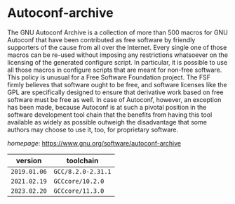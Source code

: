 # Autoconf-archive

The GNU Autoconf Archive is a collection of more than 500 macros for GNU Autoconf  that have been contributed as free software by friendly supporters of the cause from  all over the Internet. Every single one of those macros can be re-used without  imposing any restrictions whatsoever on the licensing of the generated configure script.  In particular, it is possible to use all those macros in configure scripts that  are meant for non-free software. This policy is unusual for a Free Software Foundation  project. The FSF firmly believes that software ought to be free, and software licenses  like the GPL are specifically designed to ensure that derivative work based on free  software must be free as well. In case of Autoconf, however, an exception has been made,  because Autoconf is at such a pivotal position in the software development tool chain  that the benefits from having this tool available as widely as possible outweigh the  disadvantage that some authors may choose to use it, too, for proprietary software.

*homepage*: <https://www.gnu.org/software/autoconf-archive>

version | toolchain
--------|----------
``2019.01.06`` | ``GCC/8.2.0-2.31.1``
``2021.02.19`` | ``GCCcore/10.2.0``
``2023.02.20`` | ``GCCcore/11.3.0``
